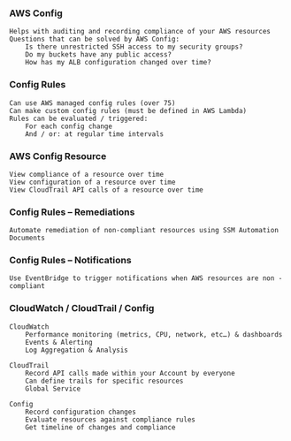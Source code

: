 

### AWS Config

    Helps with auditing and recording compliance of your AWS resources
    Questions that can be solved by AWS Config:
        Is there unrestricted SSH access to my security groups?
        Do my buckets have any public access?
        How has my ALB configuration changed over time?


### Config Rules
    Can use AWS managed config rules (over 75)
    Can make custom config rules (must be defined in AWS Lambda)
    Rules can be evaluated / triggered:
        For each config change
        And / or: at regular time intervals


### AWS Config Resource
    View compliance of a resource over time
    View configuration of a resource over time
    View CloudTrail API calls of a resource over time



### Config Rules – Remediations
    Automate remediation of non-compliant resources using SSM Automation Documents


### Config Rules – Notifications
    Use EventBridge to trigger notifications when AWS resources are non - compliant



### CloudWatch / CloudTrail / Config

    CloudWatch
        Performance monitoring (metrics, CPU, network, etc…) & dashboards
        Events & Alerting
        Log Aggregation & Analysis

    CloudTrail
        Record API calls made within your Account by everyone
        Can define trails for specific resources
        Global Service

    Config
        Record configuration changes
        Evaluate resources against compliance rules
        Get timeline of changes and compliance











